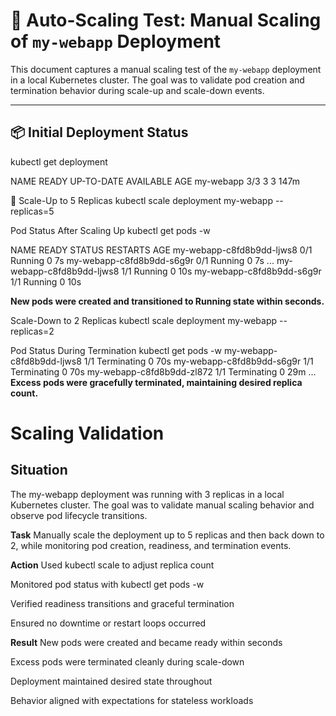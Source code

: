 # 🚀 Auto-Scaling Test: Manual Scaling of `my-webapp` Deployment

This document captures a manual scaling test of the `my-webapp` deployment in a local Kubernetes cluster. The goal was to validate pod creation and termination behavior during scale-up and scale-down events.

---

## 📦 Initial Deployment Status

kubectl get deployment

NAME        READY   UP-TO-DATE   AVAILABLE   AGE
my-webapp   3/3     3            3           147m

🔼 Scale-Up to 5 Replicas
kubectl scale deployment my-webapp --replicas=5

Pod Status After Scaling Up
kubectl get pods -w

NAME                        READY   STATUS    RESTARTS   AGE
my-webapp-c8fd8b9dd-ljws8   0/1     Running   0          7s
my-webapp-c8fd8b9dd-s6g9r   0/1     Running   0          7s
...
my-webapp-c8fd8b9dd-ljws8   1/1     Running   0          10s
my-webapp-c8fd8b9dd-s6g9r   1/1     Running   0          10s

**New pods were created and transitioned to Running state within seconds.**

Scale-Down to 2 Replicas
kubectl scale deployment my-webapp --replicas=2

Pod Status During Termination
kubectl get pods -w
my-webapp-c8fd8b9dd-ljws8   1/1     Terminating   0          70s
my-webapp-c8fd8b9dd-s6g9r   1/1     Terminating   0          70s
my-webapp-c8fd8b9dd-zl872   1/1     Terminating   0          29m
...
**Excess pods were gracefully terminated, maintaining desired replica count.**


# Scaling Validation

## **Situation**
The my-webapp deployment was running with 3 replicas in a local Kubernetes cluster. The goal was to validate manual scaling behavior and observe pod lifecycle transitions.

**Task**
Manually scale the deployment up to 5 replicas and then back down to 2, while monitoring pod creation, readiness, and termination events.

**Action**
Used kubectl scale to adjust replica count

Monitored pod status with kubectl get pods -w

Verified readiness transitions and graceful termination

Ensured no downtime or restart loops occurred

**Result**
New pods were created and became ready within seconds

Excess pods were terminated cleanly during scale-down

Deployment maintained desired state throughout

Behavior aligned with expectations for stateless workloads



